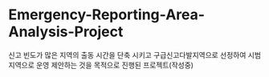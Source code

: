 # Emergency-Reporting-Area-Analysis-Project
신고 빈도가 많은 지역의 출동 시간을 단축 시키고 구급신고다발지역으로 선정하여 시범 지역으로 운영 제안하는 것을 목적으로 진행된 프로젝트(작성중)
